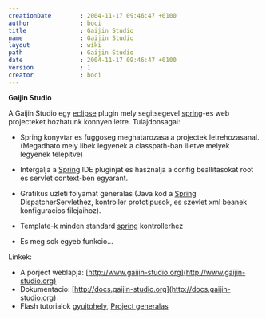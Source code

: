 ```yaml
---
creationDate        : 2004-11-17 09:46:47 +0100 
author              : boci 
title               : Gaijin Studio 
name                : Gaijin Studio 
layout              : wiki 
path                : Gaijin Studio 
date                : 2004-11-17 09:46:47 +0100 
version             : 1 
creator             : boci 
---
```

__Gaijin Studio__

A Gaijin Studio egy [eclipse](Eclipse.html) plugin mely segitsegevel [spring](spring.html)-es web projecteket hozhatunk konnyen letre. Tulajdonsagai:

*   Spring konyvtar es fuggoseg meghatarozasa a projectek letrehozasanal. (Megadhato mely libek legyenek a classpath-ban illetve melyek legyenek telepitve)

*   Intergalja a [Spring](spring.html) IDE pluginjat es hasznalja a config beallitasokat root es servlet context-ben egyarant.

*   Grafikus uzleti folyamat generalas (Java kod a [Spring](spring.html) DispatcherServlethez, kontroller prototipusok, es szevlet xml beanek konfiguracios filejaihoz).

*   Template-k minden standard [spring](spring.html) kontrollerhez

*   Es meg sok egyeb funkcio...

Linkek:

*   A porject weblapja: [http://www.gaijin-studio.org](http://www.gaijin-studio.org)
*   Dokumentacio: [http://docs.gaijin-studio.org](http://docs.gaijin-studio.org)
*   Flash tutorialok [gyujtohely](http://www.gaijin-studio.org/modules/arms/view.php?w=art&idx=4&page=1), [Project generalas](http://www.gaijin-studio.org/flash/create_project.htm)
